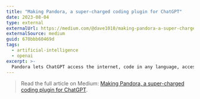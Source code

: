 ```yaml
---
title: "Making Pandora, a super-charged coding plugin for ChatGPT"
date: 2023-08-04
type: external
externalUrl: https://medium.com/@dave1010/making-pandora-a-super-charged-coding-plugin-for-chatgpt-670bbb60469d
externalSource: medium
guid: 670bbb60469d
tags:
  - artificial-intelligence
  - openai
excerpt: >-
  Pandora lets ChatGPT access the internet, code in any language, access local files and install any software.
---
```


> Read the full article on Medium: [Making Pandora, a super-charged coding plugin for ChatGPT](https://medium.com/@dave1010/making-pandora-a-super-charged-coding-plugin-for-chatgpt-670bbb60469d).
